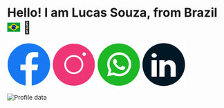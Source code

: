 <h1>Hello! I am Lucas Souza, from Brazil <img src="./icons/brazil-flag.svg" width="30" /> 👋</h1>

<a href="https://www.facebook.com/lucas.ferreiradesouza.1/"><img src="./icons/social/facebook-round.svg"/></a>
<a href="https://www.instagram.com/lucas_souza_17/"><img src="./icons/social/instagram-round.svg"/></a>
<a href="https://wa.me/+5588997246963"><img src="./icons/social/whatsapp-round.svg"/></a>
<a href="https://www.linkedin.com/in/lucas-ferreira-de-souza-621244290"><img src="./icons/social/linkedin-round.svg"/></a>

![Profile data](https://github-metrics-api.vercel.app/api/profile)